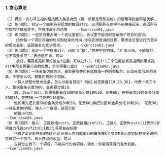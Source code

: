 #### 1. 贪心算法
    （1）概念：贪心算法指的是按照人类最自然（每一步都是局部最优）的智慧得到全局最优解。
    （2）练习题1：给定一个由字符串组成的数组strs，必须把所有的字符串拼接起来，返回所有可能的拼接结果中，字典序最小的结果    --Exercise01.java
    （3）练习题2：一些项目要占用一个会议室宣讲，会议室不能同时容纳两个项目的宣讲。
         给你每一个项目开始的时间和结束的时间,你来安排宣讲的日程，要求会议室进行的宣讲的场次最多。返回最多的宣讲场次。      --Exercise02.java
    （4）练习题3：给定一个字符串str，只由‘X’和‘.’两种字符构成。‘X’表示墙，不能放灯，也不需要点亮‘.’表示居民点，可以
         放灯，需要点亮如果灯放在i位置，可以让i-1，i和i+1三个位置被点亮返回如果点亮str中所有需要点亮的位置，至少需要几盏灯  --Exercise03.java
    （5）练习题4：一块金条切成两半，是需要花费和长度数值一样的铜板的。比如长度为20的金条，不管怎么切，都要花费20个铜板。 
        一群人想整分整块金条，怎么分最省铜板? 例如,给定数组{10,20,30}，代表一共三个人，整块金条长度为60，金条要分成10，
        20，30三个部分。如果先把长度60的金条分成10和50，花费60; 再把长度50的金条分成20和30，花费50;一共花费110铜板。
        但如果先把长度60的金条分成30和30，花费60;再把长度30金条分成10和20， 花费30;一共花费90铜板。输入一个数组，返回分割
        的最小代价。                                                                                                   --Exercise04.java
    （6）练习题5：输入: 正数数组costs、正数数组profits、正数K、正数Mcosts[i]表示i号项目的花费profits[i]表示i号项目在扣除
        花费之后还能挣到的钱(利润)K表示你只能串行的最多做k个项目M表示你初始的资金说明: 每做完一个项目，马上获得的收益，可以
        支持你去做下一个项目。不能并行的做项目。输出：你最后获得的最大钱数。                                               --Exercise05.java